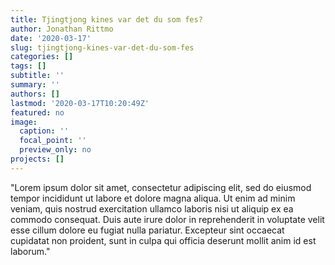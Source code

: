 ```yaml
---
title: Tjingtjong kines var det du som fes?
author: Jonathan Rittmo
date: '2020-03-17'
slug: tjingtjong-kines-var-det-du-som-fes
categories: []
tags: []
subtitle: ''
summary: ''
authors: []
lastmod: '2020-03-17T10:20:49Z'
featured: no
image:
  caption: ''
  focal_point: ''
  preview_only: no
projects: []
---
```


"Lorem ipsum dolor sit amet, consectetur adipiscing elit, sed do eiusmod tempor incididunt ut labore et dolore magna aliqua. Ut enim ad minim veniam, quis nostrud exercitation ullamco laboris nisi ut aliquip ex ea commodo consequat. Duis aute irure dolor in reprehenderit in voluptate velit esse cillum dolore eu fugiat nulla pariatur. Excepteur sint occaecat cupidatat non proident, sunt in culpa qui officia deserunt mollit anim id est laborum."
